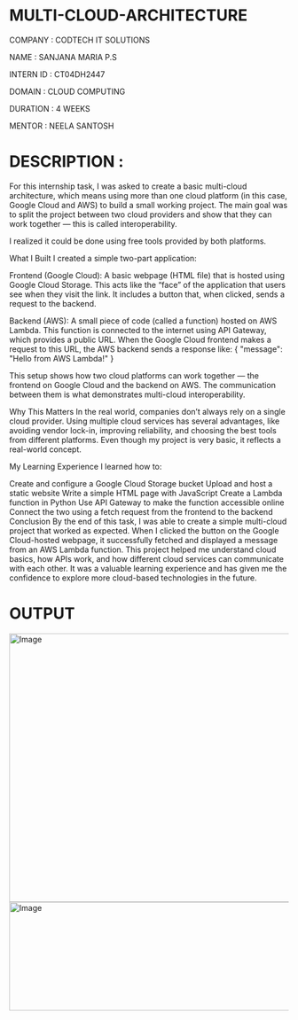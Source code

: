# MULTI-CLOUD-ARCHITECTURE
COMPANY : CODTECH IT SOLUTIONS

NAME : SANJANA MARIA P.S

INTERN ID : CT04DH2447

DOMAIN : CLOUD COMPUTING

DURATION : 4 WEEKS

MENTOR : NEELA SANTOSH

# DESCRIPTION :

For this internship task, I was asked to create a basic multi-cloud architecture, which means using more than one cloud platform (in this case, Google Cloud and AWS) to build a small working project. The main goal was to split the project between two cloud providers and show that they can work together — this is called interoperability.

I realized it could be done using free tools provided by both platforms.

What I Built
I created a simple two-part application:

Frontend (Google Cloud): A basic webpage (HTML file) that is hosted using Google Cloud Storage. This acts like the “face” of the application that users see when they visit the link. It includes a button that, when clicked, sends a request to the backend.

Backend (AWS): A small piece of code (called a function) hosted on AWS Lambda. This function is connected to the internet using API Gateway, which provides a public URL. When the Google Cloud frontend makes a request to this URL, the AWS backend sends a response like: { "message": "Hello from AWS Lambda!" }

This setup shows how two cloud platforms can work together — the frontend on Google Cloud and the backend on AWS. The communication between them is what demonstrates multi-cloud interoperability.

Why This Matters
In the real world, companies don’t always rely on a single cloud provider. Using multiple cloud services has several advantages, like avoiding vendor lock-in, improving reliability, and choosing the best tools from different platforms. Even though my project is very basic, it reflects a real-world concept.

My Learning Experience
I learned how to:

Create and configure a Google Cloud Storage bucket
Upload and host a static website
Write a simple HTML page with JavaScript
Create a Lambda function in Python
Use API Gateway to make the function accessible online
Connect the two using a fetch request from the frontend to the backend
Conclusion
By the end of this task, I was able to create a simple multi-cloud project that worked as expected. When I clicked the button on the Google Cloud-hosted webpage, it successfully fetched and displayed a message from an AWS Lambda function. This project helped me understand cloud basics, how APIs work, and how different cloud services can communicate with each other. It was a valuable learning experience and has given me the confidence to explore more cloud-based technologies in the future.

# OUTPUT 
<img width="925" height="485" alt="Image" src="https://github.com/user-attachments/assets/9671f410-9b58-4a61-ad1e-743aa1f02ce8" />

<img width="666" height="196" alt="Image" src="https://github.com/user-attachments/assets/025de277-4de0-4c96-ab39-305828b8feaa" />


